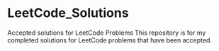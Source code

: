 # LeetCode_Solutions
Accepted solutions for LeetCode Problems
This repository is for my completed solutions for LeetCode problems that have been accepted.
